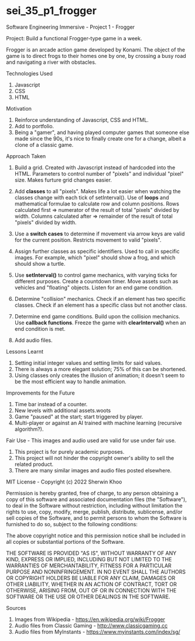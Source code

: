 # sei_35_p1_frogger

Software Engineering Immersive - Project 1 - Frogger

Project: Build a functional Frogger-type game in a week.

Frogger is an arcade action game developed by Konami. The object of the game is to direct frogs to their homes one by one, by crossing a busy road and navigating a river with obstacles.

Technologies Used

1. Javascript
2. CSS
3. HTML

Motivation

1. Reinforce understanding of Javascript, CSS and HTML.
2. Add to portfolio.
3. Being a "gamer", and having played computer games that someone else made since the 90s, it's nice to finally create one for a change, albeit a clone of a classic game.

Approach Taken

1. Build a grid.
   Created with Javascript instead of hardcoded into the HTML.
   Parameters to control number of "pixels" and individual "pixel" size.
   Makes furture grid changes easier.

2. Add **classes** to all "pixels".
   Makes life a lot easier when watching the classes change with each tick of setInterval().
   Use of **loops** and mathematical formulae to calculate row and column positions.
   Rows calculated first => numerator of the result of total "pixels" divided by width.
   Columns calculated after => remainder of the result of total "pixels" divided by width.

3. Use a **switch cases** to determine if movement via arrow keys are valid for the current position.
   Restricts movement to valid "pixels".

4. Assign further classes as specific identifiers.
   Used to call in specific images.
   For example, which "pixel" should show a frog, and which should show a turtle.

5. Use **setInterval()** to control game mechanics, with varying ticks for different purposes.
   Create a countdown timer.
   Move assets such as vehicles and "floating" objects.
   Listen for an end game condition.

6. Determine "collision" mechanics.
   Check if an element has two specific classes.
   Check if an element has a specific class but not another class.

7. Determine end game conditions.
   Build upon the collision mechanics.
   Use **callback functions**.
   Freeze the game with **clearInterval()** when an end condition is met.

8. Add audio files.

Lessons Learnt

1. Setting initial integer values and setting limits for said values.
2. There is always a more elegant solution; 75% of this can be shortened.
3. Using classes only creates the illusion of animation; it doesn't seem to be the most efficient way to handle animation.

Improvements for the Future

1. Time bar instead of a counter.
2. New levels with additional assets.woots
3. Game "paused" at the start; start triggered by player.
4. Multi-player or against an AI trained with machine learning (recursive algorithm?).

Fair Use - This images and audio used are valid for use under fair use.

1. This project is for purely academic purposes.
2. This project will not hinder the copyright owner's ability to sell the related product.
3. There are many similar images and audio files posted elsewhere.

MIT License - Copyright (c) 2022 Sherwin Khoo

Permission is hereby granted, free of charge, to any person obtaining a copy
of this software and associated documentation files (the "Software"), to deal
in the Software without restriction, including without limitation the rights
to use, copy, modify, merge, publish, distribute, sublicense, and/or sell
copies of the Software, and to permit persons to whom the Software is
furnished to do so, subject to the following conditions:

The above copyright notice and this permission notice shall be included in all
copies or substantial portions of the Software.

THE SOFTWARE IS PROVIDED "AS IS", WITHOUT WARRANTY OF ANY KIND, EXPRESS OR
IMPLIED, INCLUDING BUT NOT LIMITED TO THE WARRANTIES OF MERCHANTABILITY,
FITNESS FOR A PARTICULAR PURPOSE AND NONINFRINGEMENT. IN NO EVENT SHALL THE
AUTHORS OR COPYRIGHT HOLDERS BE LIABLE FOR ANY CLAIM, DAMAGES OR OTHER
LIABILITY, WHETHER IN AN ACTION OF CONTRACT, TORT OR OTHERWISE, ARISING FROM,
OUT OF OR IN CONNECTION WITH THE SOFTWARE OR THE USE OR OTHER DEALINGS IN THE
SOFTWARE.

Sources

1. Images from Wikipedia - https://en.wikipedia.org/wiki/Frogger
2. Audio files from Classic Gaming - http://www.classicgaming.cc
3. Audio files from MyInstants - https://www.myinstants.com/index/sg/
